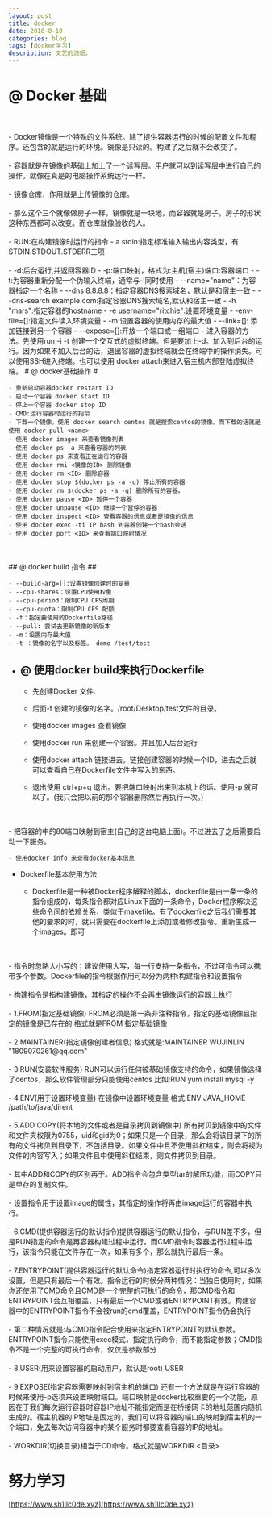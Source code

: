 ```yaml
---
layout: post
title: docker
date: 2018-8-10
categories: blog
tags: [docker学习]
description: 文艺的流氓。
---
```

# @  Docker 基础 #
<br />
<br />
	- Docker镜像是一个特殊的文件系统。除了提供容器运行的时候的配置文件和程序。还包含的就是运行的环境。镜像是只读的。构建了之后就不会改变了。
<br />
<br />
	- 容器就是在镜像的基础上加上了一个读写层。用户就可以到读写层中进行自己的操作。就像在真是的电脑操作系统运行一样。
<br />
<br />
	- 镜像仓库，作用就是上传镜像的仓库。
<br />
<br />
	- 那么这个三个就像做房子一样。镜像就是一块地，而容器就是房子。房子的形状这种东西都可以改变。而仓库就像验收的人。
<br />
<br />
 - RUN:在构建镜像时运行的指令
	- a stdin:指定标准输入输出内容类型，有STDIN.STDOUT.STDERR三项
<br />
<br />
	- -d:后台运行,并返回容器ID
	- -p:端口映射，格式为:主机(宿主)端口:容器端口
	- -t:为容器重新分配一个伪输入终端，通常与-i同时使用
	- --name="name"：为容器指定一个名称
	- --dns 8.8.8.8：指定容器DNS搜索域名，默认是和宿主一致
	- --dns-search example.com:指定容器DNS搜索域名,默认和宿主一致
	- -h "mars":指定容器的hostname
	- -e username="ritchie":设置环境变量
	- -env-file=[]:指定文件读入环境变量
	- -m:设置容器的使用内存的最大值
	- --link=[]: 添加链接到另一个容器
	- --expose=[]:开放一个端口或一组端口
	- 进入容器的方法。先使用run -i -t 创建一个交互式的虚拟终端。但是要加上-d。加入到后台的运行。因为如果不加入后台的话，退出容器的虚拟终端就会在终端中的操作消失。可以使用SSH进入终端。也可以使用 docker attach来进入宿主机内部登陆虚拟终端。
#  @ docker基础操作 #

	- 重新启动容器docker restart ID
	- 启动一个容器 docker start ID
	- 停止一个容器 docker stop ID
	- CMD:运行容器时运行的指令
	- 下载一个镜像。使用 docker search centos 就是搜索centos的镜像。而下载的话就是使用 docker pull <name>
	- 使用 docker images 来查看镜像列表 
	- 使用 docker ps -a 来查看容器的列表
	- 使用 docker ps 来查看正在运行的容器
	- 使用 docker rmi <镜像的ID> 删除镜像
	- 使用 docker rm <ID> 删除容器
	- 使用 docker stop $(docker ps -a -q) 停止所有的容器
	- 使用 docker rm $(docker ps -a -q) 删除所有的容器。
	- 使用 docker pause <ID> 暂停一个容器
	- 使用 docker unpause <ID> 继续一个暂停的容器
	- 使用 docker inspect <ID> 查看容器的信息或者是镜像的信息
	- 使用 docker exec -ti IP bash 到容器创建一个bash会话
	- 使用 docker port <ID> 来查看端口映射情况
<br />
<br /> 
## @ docker build 指令 ##

	- --build-arg=[]:设置镜像创建时的变量
	- --cpu-shares：设置CPU使用权重
	- --cpu-period：限制CPU CFS周期
	- --cpu-quota：限制CPU CFS 配额
	- -f：指定要使用的Dockerfile路径
	- --pull: 尝试去更新镜像的新版本
	- -m：设置内存最大值
	- -t ：镜像的名字以及标签。 demo /test/test
- ## @ 使用docker build来执行Dockerfile ##

	- 先创建Docker 文件.


	- 后面-t 创建的镜像的名字。/root/Desktop/test文件的目录。
	- 使用docker images 查看镜像


	- 使用docker run 来创建一个容器。并且加入后台运行


	- 使用docker attach 链接进去。链接创建容器的时候一个ID，进去之后就可以查看自己在Dockerfile文件中写入的东西。
	- 退出使用 ctrl+p+q 退出。要把端口映射出来到本机上的话。使用-p 就可以了。(我只会把以前的那个容器删除然后再执行一次。)
<br />
<br />
	- 把容器的中的80端口映射到宿主(自己的这台电脑上面)。不过进去了之后需要启动一下服务。



	- 使用docker info 来查看docker基本信息
 - Dockerfile基本使用方法

	- Dockerfile是一种被Docker程序解释的脚本，dockerfile是由一条一条的指令组成的，每条指令都对应Linux下面的一条命令，Docker程序解决这些命令间的依赖关系，类似于makefile。有了dockerfile之后我们需要其他的要求的时，就只需要在dockerfile上添加或者修改指令。重新生成一个images。即可
<br />
<br />
	- 指令时忽略大小写的；建议使用大写，每一行支持一条指令，不过可指令可以携带多个参数。Dockerfile的指令根据作用可以分为两种:构建指令和设置指令
<br />
<br />
	- 构建指令是指构建镜像，其指定的操作不会再由镜像运行的容器上执行
<br />
<br />
	- 1.FROM(指定基础镜像) FROM必须是第一条非注释指令，指定的基础镜像且指定的镜像是已存在的 格式就是FROM <images> 指定基础镜像
<br />
<br />
	- 2.MAINTAINER(指定镜像创建者信息) 格式就是:MAINTAINER WUJINLIN "1809070261@qq.com"
<br />
<br />
	- 3.RUN(安装软件服务) RUN可以运行任何被基础镜像支持的命令，如果镜像选择了centos，那么软件管理部分只能使用centos 比如:RUN yum install mysql -y
<br />
<br />
	- 4.ENV(用于设置环境变量) 在镜像中设置环境变量 格式:ENV JAVA_HOME /path/to/java/dirent
<br />
<br />
	- 5.ADD COPY(将本地的文件或者是目录拷贝到镜像中) 所有拷贝到镜像中的文件和文件夹权限为0755，uid和gid为0；如果只是一个目录，那么会将该目录下的所有的文件拷贝到目录下，不包括目录。如果文件中且不使用斜杠结束，则会将视为文件的内容写入；如果文件且中使用斜杠结束，则文件拷贝到目录。
<br />
<br />
	- 其中ADD和COPY的区别再于。ADD指令会包含类型tar的解压功能，而COPY只是单存的复制文件。
<br />
<br />
	- 设置指令用于设置image的属性，其指定的操作将再由image运行的容器中执行。
<br />
<br />
	- 6.CMD(提供容器运行的默认指令)提供容器运行的默认指令，与RUN差不多，但是RUN指定的命令是再容器构建过程中运行，而CMD指令时容器运行过程中运行，该指令只能在文件存在一次，如果有多个，那么就执行最后一条。
<br />
<br />
	- 7.ENTRYPOINT(提供容器运行的默认命令)指定容器运行时执行的命令,可以多次设置，但是只有最后一个有效。指令运行的时候分两种情况：当独自使用时，如果你还使用了CMD命令且CMD是一个完整的可执行的命令，那CMD指令和ENTRYPOINT会互相覆盖，只有最后一个CMD或者ENTRYPOINT有效。构建容器中的ENTRYPOINT指令不会被run的cmd覆盖，ENTRYPOINT指令仍会执行
<br />
<br />
	- 第二种情况就是:与CMD指令配合使用来指定ENTRYPOINT的默认参数。ENTRYPOINT指令只能使用exec模式，指定执行命令，而不能指定参数；CMD指令不是一个完整的可执行命令，仅仅是参数部分
<br />
<br />
	- 8.USER(用来设置容器的启动用户，默认是root) USER <username>  
<br />
<br />
	- 9.EXPOSE(指定容器需要映射到宿主机的端口) 还有一个方法就是在运行容器的时候来使用-p选项来设置映射端口。端口映射是docker比较重要的一个功能，原因在于我们每次运行容器时容器IP地址不能指定而是在桥接网卡的地址范围内随机生成的。宿主机器的IP地址是固定的，我们可以将容器的端口的映射到宿主机的一个端口，免去每次访问容器中的某个服务时都要查看容器的IP的地址。
<br />
<br />
	- WORKDIR(切换目录)相当于CD命令。格式就是WORKDIR  <目录> 
 
# 努力学习 #
[https://www.sh1llc0de.xyz](https://www.sh1llc0de.xyz)











